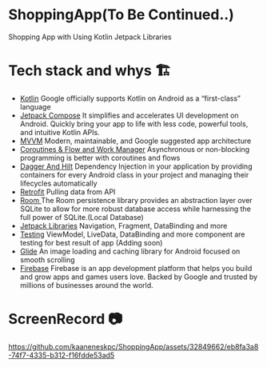 # ShoppingApp(To Be Continued..)

<p align="left">
Shopping App with Using Kotlin Jetpack Libraries
</p>

# Tech stack and whys 🏗

<ul align="left">
<li><a href="https://kotlinlang.org/">Kotlin</a> Google officially supports Kotlin on Android as a “first-class” language</li>
  <li><a href="https://developer.android.com/jetpack/compose">Jetpack Compose</a> It simplifies and accelerates UI development on Android. Quickly bring your app to life with less code, powerful tools, and intuitive Kotlin APIs.</li>
<li><a href="https://developer.android.com/jetpack/guide"> MVVM</a> Modern, maintainable, and Google suggested app architecture</li>
<li><a href="https://kotlinlang.org/docs/coroutines-overview.html"> Coroutines & Flow and Work Manager</a> Asynchronous or non-blocking programming is better with coroutines and flows</li>
<li><a href="https://developer.android.com/training/dependency-injection/hilt-android"> Dagger And Hilt</a>  Dependency Injection in your application by providing containers for every Android class in your project and managing their lifecycles automatically</li>
<li><a href="https://square.github.io/retrofit/"> Retrofit</a> Pulling data from API </li>
<li><a href="https://developer.android.com/jetpack/androidx/releases/room"> Room </a>The Room persistence library provides an abstraction layer over SQLite to allow for more robust database access while harnessing the full power of SQLite.(Local Database) </li>
<li><a href="https://developer.android.com/jetpack">Jetpack Libraries</a> Navigation, Fragment, DataBinding and more </li>
<li><a href="https://developer.android.com/studio/test">Testing</a> ViewModel, LiveData, DataBinding and more component are testing for best result of app (Adding soon) </li>
<li><a href="https://github.com/bumptech/glide">Glide</a> An image loading and caching library for Android focused on smooth scrolling </li>
  <li><a href="https://firebase.google.com/">Firebase</a> Firebase is an app development platform that helps you build and grow apps and games users love. Backed by Google and trusted by millions of businesses around the world. </li>
</ul>

# ScreenRecord 📷 



https://github.com/kaaneneskpc/ShoppingApp/assets/32849662/eb8fa3a8-74f7-4335-b312-f16fdde53ad5

